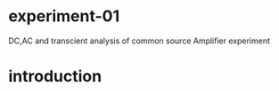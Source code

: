 # experiment-01 
DC,AC and transcient analysis of common source Amplifier experiment 
# introduction 
